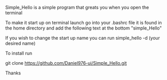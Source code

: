 Simple_Hello is a simple program that greats you when you open the terminal

To make it start up on terminal launch go into your .bashrc file it is found in the home directory and add the following text at the bottom "simple_Hello"

If you wish to change the start up name you can run simple_hello -d (your desired name)

To install run 

git clone https://github.com/Daniel976-ui/Simple_Hello.git


Thanks
